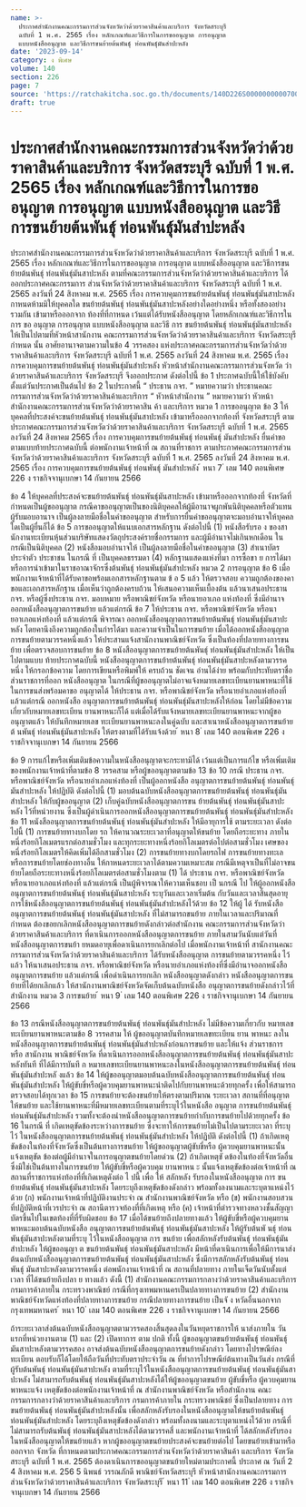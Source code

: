```yaml
---
name: >-
  ประกาศสำนักงานคณะกรรมการส่วนจังหวัดว่าด้วยราคาสินค้าและบริการ จังหวัดสระบุรี
  ฉบับที่ 1 พ.ศ. 2565 เรื่อง หลักเกณฑ์และวิธีการในการขออนุญาต การอนุญาต
  แบบหนังสืออนุญาต และวิธีการขนย้ายต้นพันธุ์ ท่อนพันธ์ุมันสำปะหลัง
date: '2023-09-14'
category: ง พิเศษ
volume: 140
section: 226
page: 7
source: 'https://ratchakitcha.soc.go.th/documents/140D226S0000000000700.pdf'
draft: true
---
```


# ประกาศสำนักงานคณะกรรมการส่วนจังหวัดว่าด้วยราคาสินค้าและบริการ จังหวัดสระบุรี ฉบับที่ 1 พ.ศ. 2565 เรื่อง หลักเกณฑ์และวิธีการในการขออนุญาต การอนุญาต แบบหนังสืออนุญาต และวิธีการขนย้ายต้นพันธุ์ ท่อนพันธ์ุมันสำปะหลัง

ประกาศสำนักงานคณะกรรมการส่วนจังหวัดว่าด้วยราคาสินค้าและบริการ จังหวัดสระบุรี ฉบับที่ 1 พ.ศ. 2565 เรื่อง หลักเกณฑ์และวิธีการในการขออนุญาต การอนุญาต แบบหนังสืออนุญาต และวิธีการขนย้ายต้นพันธุ์ ท่อนพันธุ์มันสาปะหลัง ตามที่คณะกรรมการส่วนจังหวัดว่าด้วยราคาสินค้าและบริการ ได้ออกประกาศคณะกรรมการ ส่วนจังหวัดว่าด้วยราคาสินค้าและบริการ จังหวัดสระบุรี ฉบับที่ 1 พ.ศ. 2565 ลงวันที่ 24 สิงหาคม พ.ศ. 2565 เรื่อง การควบคุมการขนย้ายต้นพันธุ์ ท่อนพันธุ์มันสาปะหลัง กาหนดห้ามมิให้บุคคลใด ขนย้ายต้นพันธุ์ ท่อนพันธุ์มันสาปะหลังอย่างใดอย่างหนึ่ง หรือทั้งสองอย่างรวมกัน เข้ามาหรือออกจาก ท้องที่ที่กาหนด เว้นแต่ได้รับหนังสืออนุญาต โดยหลักเกณฑ์และวิธีการในการ ขอ อนุญาต การอนุญาต แบบหนังสืออนุญาต และวิธี การ ขนย้ายต้นพันธุ์ ท่อนพันธุ์มันสาปะหลัง ให้เป็นไปตามที่หัวหน้าสานักงาน คณะกรรมการส่วนจังหวัดว่าด้วยราคาสินค้าและบริการ จังหวัดสระบุรี กำหนด นั้น อาศัยอานาจตามความในข้อ 4 วรรคสอง แห่งประกาศคณะกรรมการส่วนจังหวัดว่ำด้วย ราคาสินค้าและบริการ จังหวัดสระบุรี ฉบับที่ 1 พ.ศ. 2565 ลงวันที่ 24 สิงหาคม พ.ศ. 2565 เรื่อง การควบคุมการขนย้ายต้นพันธุ์ ท่อนพันธุ์มันสำปะหลัง หัวหน้าสำนักงานคณะกรรมการส่วนจังหวัด ว่าด้วยราคาสินค้าและบริการ จังหวัดสระบุรี จึงออกประกาศ ดังต่อไปนี้ ข้อ 1 ประกาศฉบับนี้ให้ใช้บังคับตั้งแต่วันประกาศเป็นต้นไป ข้อ 2 ในประกาศนี้ “ ประธาน กจร. ” หมายความว่า ประธานคณะกรรมการส่วนจังหวัดว่าด้วยราคาสินค้าและบริการ “ หัวหน้าสำนักงาน ” หมายความว่า หัวหน้าสำนักงานคณะกรรมการส่วนจังหวัดว่าด้วยราคาสิน ค้า และบริการ หมวด 1 การขออนุญาต ข้อ 3 ให้บุคคลที่ประสงค์จะขนย้ายต้นพันธุ์ ท่อนพันธุ์มันสาปะหลัง เข้ามาหรือออกจากท้องที่ จังหวัดสระบุรี ตามประกาศคณะกรรมการส่วนจังหวัดว่าด้วยราคาสินค้าและบริการ จังหวัดสระบุรี ฉบับที่ 1 พ.ศ. 2565 ลงวันที่ 24 สิงหาคม 2565 เรื่อง การควบคุมการขนย้ายต้นพันธุ์ ท่อนพันธุ์ มันสำปะหลัง ยื่นคำขอตามแบบท้ายประกาศฉบับนี้ ต่อพนักงานเจ้าหน้าที่ ณ สถานที่ราชการ ตามประกาศคณะกรรมการส่วนจังหวัดว่าด้วยราคาสินค้าและบริการ จังหวัดสระบุรี ฉบับที่ 1 พ.ศ. 2565 ลงวันที่ 24 สิงหาคม พ.ศ. 2565 เรื่อง การควบคุมการขนย้ายต้นพันธุ์ ท่อนพันธุ์ มันสำปะหลัง ้ หนา 7 ่ เลม 140 ตอนพิเศษ 226 ง ราชกิจจานุเบกษา 14 กันยายน 2566

ข้อ 4 ให้บุคคลที่ประสงค์จะขนย้ายต้นพันธุ์ ท่อนพันธุ์มันสาปะหลัง เข้ามาหรือออกจากท้องที่ จังหวัดที่กำหนดเป็นผู้ขออนุญาต กรณีคาขออนุญาตเป็นของนิติบุคคลให้ผู้มีอานาจผูกพันนิติบุคคลหรือตัวแทนผู้รับมอบอานาจ เป็นผู้ลงลายมือชื่อในคำขออนุญาต สำหรับการยื่นคำขออนุญาตจะมอบอำนาจให้บุคคลใดเป็นผู้ยื่นก็ได้ ข้อ 5 การขออนุญาตให้แนบเอกสารหลักฐาน ดังต่อไปนี้ (1) หนังสือรับรอ ง ของสานักงานทะเบียนหุ้นส่วนบริษัทแสดงวัตถุประสงค์รายชื่อกรรมการ และผู้มีอำนาจไม่เกินหกเดือน ในกรณีเป็นนิติบุคคล (2) หนังสือมอบอำนาจให้ เป็นผู้ลงลายมือชื่อในคำขออนุญาต (3) สำเนาบัตร ประจำตัว ประชาชน ในกรณี ที่ เป็นบุคคลธรรมดา (4) หลักฐานแสดงแห่งที่มา การซื้อขา ย การได้มาหรือการนำเข้ามาในราชอาณาจักรซึ่งต้นพันธุ์ ท่อนพันธุ์มันสำปะหลัง หมวด 2 การอนุญาต ข้อ 6 เมื่อพนักงานเจ้าหน้าที่ได้รับคาขอพร้อมเอกสารหลักฐานตาม ข้ อ 5 แล้ว ให้ตรวจสอบ ความถูกต้องของคาขอและเอกสารหลักฐาน เมื่อเห็นว่าถูกต้องครบถ้วน ให้เสนอความเห็นเบื้องต้น แล้วนาเสนอประธาน กจร. หรือผู้ซึ่งประธาน กจร. มอบหมาย หรือพาณิชย์จังหวัด หรือนายอาเภอ แห่งท้องที่ ซึ่งมีอำนาจออกหนังสืออนุญาตการขนย้าย แล้วแต่กรณี ข้อ 7 ให้ประธาน กจร. หรือพาณิชย์จังหวัด หรือนายอาเภอแห่งท้องที่ แล้วแต่กรณี พิจารณา ออกหนังสืออนุญาตการขนย้ายต้นพันธุ์ ท่อนพันธุ์มันสาปะหลัง โดยคานึงถึงความถูกต้องในกำรได้มา และความจำเป็นในการขนย้าย เมื่อได้ออกหนังสืออนุญาตการขนย้ายตามวรรคหนึ่งแล้ว ให้ประสานแจ้งสานักงานพาณิชย์จังหวัด ซึ่งเป็นท้องที่ปลายทางการขนย้าย เพื่อตรวจสอบการขนย้าย ข้อ 8 หนังสืออนุญาตการขนย้ายต้นพันธุ์ ท่อนพันธุ์มันสำปะหลัง ให้เป็นไปตามแบบ ท้ายประกาศฉบับนี้ หนังสืออนุญาตการขนย้ายต้นพันธุ์ ท่อนพันธุ์มันสาปะหลังตามวรรคหนึ่ง ให้กรอกข้อความ โดยการเขียนหรือพิมพ์ให้ ครบถ้วน ชัดเจน อ่านได้ง่าย พร้อมกับประทับตราชื่อส่วนราชการที่ออก หนังสืออนุญาต ในกรณีที่ผู้ขออนุญาตไม่อาจแจ้งหมายเลขทะเบียนยานพาหนะที่ใช้ในการขนส่งพร้อมคาขอ อนุญาตได้ ให้ประธาน กจร. หรือพาณิชย์จังหวัด หรือนายอำเภอแห่งท้องที่ แล้วแต่กรณี ออกหนังสือ อนุญาตการขนย้ายต้นพันธุ์ ท่อนพันธุ์มันสาปะหลังให้ก่อน โดยไม่มีข้อความเกี่ยวกับหมายเลขทะเบียน ยานพาหนะก็ได้ แต่เมื่อได้รับแจ้งหมายเลขทะเบียนยานพาหนะจากผู้ขออนุญาตแล้ว ให้บันทึกหมายเลข ทะเบียนยานพาหนะลงในคู่ฉบับ และสาเนาหนังสืออนุญาตการขนย้ายต้ นพันธุ์ ท่อนพันธุ์มันสาปะหลัง ให้ตรงตามที่ได้รับแจ้งด้วย ้ หนา 8 ่ เลม 140 ตอนพิเศษ 226 ง ราชกิจจานุเบกษา 14 กันยายน 2566

ข้อ 9 การแก้ไขหรือเพิ่มเติมข้อความในหนังสืออนุญาตจะกระทามิได้ เว้นแต่เป็นการแก้ไข หรือเพิ่มเติมของพนักงานเจ้าหน้าที่ตามข้อ 8 วรรคสาม หรือผู้ขออนุญาตตามข้อ 13 ข้อ 10 กรณี ประธาน กจร. หรือพาณิชย์จังหวัด หรือนายอำเภอแห่งท้องที่ เป็นผู้ออกหนังสือ อนุญาตการขนย้ายต้นพันธุ์ ท่อนพันธุ์มันสำปะหลัง ให้ปฏิบัติ ดังต่อไปนี้ (1) มอบต้นฉบับหนังสืออนุญาตการขนย้ายต้นพันธุ์ ท่อนพันธุ์มันสำปะหลัง ให้กับผู้ขออนุญาต (2) เก็บคู่ฉบับหนังสืออนุญาตการขน ย้ายต้นพันธุ์ ท่อนพันธุ์มันสาปะหลัง ไว้ที่หน่วยงาน ซึ่งเป็นผู้ดำเนินการออกหนังสืออนุญาตการขนย้ายต้นพันธุ์ ท่อนพันธุ์มันสำปะหลัง ข้อ 11 หนังสืออนุญาตการขนย้ายต้นพันธุ์ ท่อนพันธุ์มันสำปะหลัง ให้มีอายุการใช้ ตามระยะเวลา ดังต่อไปนี้ (1) การขนย้ายทางบกโดย รถ ให้คานวณระยะเวลาที่อนุญาตให้ขนย้าย โดยถือระยะทาง ภายในหนึ่งร้อยกิโลเมตรแรกต่อสามชั่วโมง และทุกระยะทางหนึ่งร้อยกิโลเมตรต่อไปต่อสามชั่วโมง เศษของหนึ่งร้อยกิโลเมตรให้คิดเพิ่มได้อีกสามชั่วโมง (2) การขนย้ายทางบกโดยรถไฟ การขนย้ายทางทะเล หรือการขนย้ายโดยช่องทางอื่น ให้กาหนดระยะเวลาได้ตามความเหมาะสม กรณีมีเหตุจาเป็นที่ไม่อาจขนย้ายโดยถือระยะทางหนึ่งร้อยกิโลเมตรต่อสามชั่วโมงตาม (1) ได้ ประธาน กจร. หรือพาณิชย์จังหวัด หรือนายอาเภอแห่งท้องที่ แล้วแต่กรณี เป็นผู้พิจารณาให้ความเห็นชอบ เป็ นกรณี ไป ให้ผู้ออกหนังสืออนุญาตการขนย้ายต้นพันธุ์ ท่อนพันธุ์มันสาปะหลัง ระบุวันและเวลาเริ่มต้น กับวันและเวลาสิ้นสุดอายุการใช้หนังสืออนุญาตการขนย้ายต้นพันธุ์ ท่อนพันธุ์มันสำปะหลังไว้ด้วย ข้อ 12 ให้ผู้ ได้ รับหนังสืออนุญาตการขนย้ายต้นพันธุ์ ท่อนพันธุ์มันสาปะหลัง ที่ไม่สามารถขนย้าย ภายในเวลาและปริมาณที่กำหนด ต้องขอยกเลิกหนังสืออนุญาตการขนย้ายดังกล่าวต่อสำนักงาน คณะกรรมการส่วนจังหวัดว่าด้วยราคาสินค้าและบริการ ที่ดาเนินการออกหนังสืออนุญาตการขนย้าย ภายในสามวันนับแต่วันที่หนังสืออนุญาตการขนย้า ยหมดอายุเพื่อดาเนินการยกเลิกต่อไป เมื่อพนักงานเจ้าหน้าที่ สานักงานคณะกรรมการส่วนจังหวัดว่าด้วยราคาสินค้าและบริการ ได้รับหนังสืออนุญาต การขนย้ายตามวรรคหนึ่ง ไว้ แล้ว ให้นาเสนอประธาน กจร. หรือพาณิชย์จังหวัด หรือนายอำเภอแห่งท้องที่ซึ่งมีอำนาจออกหนังสืออนุญาตการขนย้าย แล้วแต่กรณี เพื่อดำเนินการยกเลิก หนังสืออนุญาตดังกล่าว หนังสืออนุญาตการขนย้ายที่ได้ยกเลิกแล้ว ให้สานักงานพาณิชย์จังหวัดจัดเก็บต้นฉบับหนังสือ อนุญาตการขนย้ายดังกล่าวไว้ที่สำนักงาน หมวด 3 การขนย้าย ้ หนา 9 ่ เลม 140 ตอนพิเศษ 226 ง ราชกิจจานุเบกษา 14 กันยายน 2566

ข้อ 13 กรณีหนังสืออนุญาตการขนย้ายต้นพันธุ์ ท่อนพันธุ์มันสำปะหลัง ไม่มีข้อความเกี่ยวกับ หมายเลขทะเบียนยานพาหนะตามข้อ 8 วรรคสาม ให้ ผู้ขออนุญาตบันทึกหมายเลขทะเบียน ยาน พาหนะ ลงในหนังสืออนุญาตการขนย้ายต้นพันธุ์ ท่อนพันธุ์มันสำปะหลังก่อนการขนย้าย และให้แจ้ง ส่วนราชการ หรือ สานักงาน พาณิชย์จังหวัด ที่ดาเนินการออกหนังสืออนุญาตการขนย้ายต้นพันธุ์ ท่อนพันธุ์มันสาปะหลังทันที ที่ได้มีการบันทึ ก หมายเลขทะเบียนยานพาหนะลงในหนังสืออนุญาตการขนย้ายต้นพันธุ์ ท่อนพันธุ์มันสำปะหลั งแล้ว ข้อ 14 ให้ผู้ขออนุญาตมอบต้นฉบับหนังสืออนุญาตการขนย้ายต้นพันธุ์ ท่อนพันธุ์มันสำปะหลัง ให้ผู้ขับขี่หรือผู้ควบคุมยานพาหนะนำติดไปกับยานพาหนะด้วยทุกครั้ง เพื่อให้สามารถตรวจสอบได้ทุกเวลา ข้อ 15 การขนย้ายจะต้องขนย้ายให้ตรงตามปริมาณ ระยะเวลา สถานที่ที่อนุญาตให้ขนย้าย และใช้ยานพาหนะที่มีหมายเลขทะเบียนตามที่ระบุไว้ในหนังสือ อนุญาต การขนย้ายต้นพันธุ์ ท่อนพันธุ์มันสำปะหลัง รวมทั้งจะต้องนำหนังสืออนุญาตการขนย้ายกำกับการขนย้ายไปด้วยทุกครั้ง ข้อ 16 ในกรณี ที่ เกิดเหตุขัดข้องระหว่างการขนย้าย ซึ่งจะทาให้การขนย้ายไม่เป็นไปตามระยะเวลา ที่ระบุไว้ ในหนังสืออนุญาตการขนย้ายต้นพันธุ์ ท่อนพันธุ์มันสำปะหลัง ให้ปฏิบัติ ดังต่อไปนี้ (1) ถ้าเกิดเหตุขัดข้องในท้องที่จังหวัดซึ่งเป็นต้นทางการขนย้าย ให้ผู้ขออนุญาตผู้ขับขี่หรือ ผู้ควบคุมยานพาหนะนั้นแจ้งเหตุขัด ข้องต่อผู้มีอำนาจในการอนุญาตขนย้ายโดยด่วน (2) ถ้าเกิดเหตุขั ดข้องในท้องที่จังหวัดอื่นซึ่งมิใช่เป็นต้นทางในการขนย้าย ให้ผู้ขับขี่หรือผู้ควบคุม ยานพาหน ะ นั้นแจ้งเหตุขัดข้องต่อเจ้าหน้าที่ ณ สถานที่ราชการแห่งท้องที่ที่เกิดเหตุดังต่อ ไ ปนี้ เพื่อ ให้ สลักหลัง รับรองในหนังสืออนุญาต การ ขนย้ายต้นพันธุ์ ท่อนพันธุ์มันสาปะหลัง โดยระบุถึงเหตุขัดข้องดังกล่าว พร้อมทั้งลงนามและระบุตาแหน่งไว้ด้วย (ก) พนักงานเจ้าหน้าที่ปฏิบัติงานประจำ ณ สำนักงานพาณิชย์จังหวัด หรือ (ข) พนักงานสอบสวนที่ปฏิบัติหน้าที่เวรประจำ ณ สถานีตารวจท้องที่ที่เกิดเหตุ หรือ (ค) เจ้าหน้าที่ตำรวจทางหลวงชั้นสัญญาบัตรขึ้นไปในเขตท้องที่ที่รับผิดชอบ ข้อ 17 เมื่อได้ขนย้ายถึงปลายทางแล้ว ให้ผู้ขับขี่หรือผู้ควบคุมยานพาหนะมอบต้นฉบับหนังสือ อนุญาตการขนย้ายต้นพันธุ์ ท่อนพันธุ์มันสาปะหลัง ให้ผู้รับต้นพั นธุ์ ท่อนพันธุ์มันสาปะหลังตามที่ระบุ ไว้ในหนังสืออนุญาต การ ขนย้าย เพื่อสลักหลังรับต้นพันธุ์ ท่อนพันธุ์มันสำปะหลัง ให้ผู้ขออนุญา ต ขนย้ายต้นพันธุ์ ท่อนพันธุ์มันสาปะหลัง มีหน้าที่ดาเนินการเพื่อให้มีการนาส่ง ต้นฉบับหนังสืออนุญาตการขนย้ายต้นพันธุ์ ท่อนพันธุ์มันสาปะหลัง ซึ่งมีการสลักหลังรับต้นพันธุ์ ท่อนพันธุ์ มันสาปะหลังตามวรรคหนึ่ง ต่อพนักงานเจ้าหน้าที่ ณ สถานที่ปลายทาง ภายในเจ็ดวันนับตั้งแต่เวลา ที่ได้ขนย้ายถึงปลา ย ทางแล้ว ดังนี้ (1) สำนักงานคณะกรรมการกลางว่าด้วยราคาสินค้าและบริการ กรมการค้าภายใน กระทรวงพาณิชย์ กรณีที่กรุงเทพมหานครเป็นปลายทางการขนย้าย (2) สำนักงานพาณิชย์จังหวัดแห่งท้องที่ปลายทางการขนย้าย กรณีปลายทางการขนย้าย เป็นจั ง หวัดอื่นนอกจากกรุงเทพมหานคร ้ หนา 10 ่ เลม 140 ตอนพิเศษ 226 ง ราชกิจจานุเบกษา 14 กันยายน 2566

ถ้าระยะเวลาส่งต้นฉบับหนังสืออนุญาตตามวรรคสองสิ้นสุดลงในวันหยุดราชการให้ นาส่งภายใน วันแรกที่หน่วยงานตาม (1) และ (2) เปิดทาการ ตาม ปกติ ทั้งนี้ ผู้ขออนุญาตขนย้ายต้นพันธุ์ ท่อนพันธุ์ มันสาปะหลังตามวรรคสอง อาจส่งต้นฉบับหนังสืออนุญาตการขนย้ายดังกล่าว โดยทางไปรษณีย์ลงทะเบียน ตอบรับก็ได้โดยให้ถือวันที่ประทับตราประจำวัน ณ ที่ทำการไปรษณีย์ต้นทางเป็นวันส่ง กรณีที่ผู้รับต้นพันธุ์ ท่อนพันธุ์มันสาปะหลัง ตามที่ระบุไว้ในหนังสืออนุญาตการขนย้ายต้นพันธุ์ ท่อนพันธุ์มันสาปะหลัง ไม่สามารถรับต้นพันธุ์ ท่อนพันธุ์มันสาปะหลังได้ให้ผู้ขออนุญาตขนย้าย ผู้ขับขี่หรือ ผู้ควบคุมยานพาหนะแจ้ง เหตุขัดข้องต่อพนักงานเจ้าหน้าที่ ณ สำนักงานพาณิชย์จังหวัด หรือสำนักงาน คณะกรรมการกลางว่าด้วยราคาสินค้าและบริการ กรมการค้าภายใน กระทรวงพาณิชย์ ซึ่งเป็นปลายทาง การขนย้ายต้นพันธุ์ ท่อนพันธุ์มันสำปะหลังนั้น เพื่อสลักหลังรับรองในหนังสืออนุญาตให้ขนย้ายต้นพันธุ์ ท่อนพันธุ์มันสำปะหลัง โดยระบุถึงเหตุขัดข้องดังกล่าว พร้อมทั้งลงนามและระบุตาแหน่งไว้ด้วย กรณีที่ไม่สามารถรับต้นพันธุ์ ท่อนพันธุ์มันสาปะหลังได้ตามวรรคสี่ และพนักงานเจ้าหน้าที่ ได้สลักหลังรับรองในหนังสืออนุญาตให้ขนย้ายแล้ว หากผู้ขออนุญาตขนย้ายประสงค์จะขนย้ายต่อไป โดยขนย้ายเข้ามาหรือออกจาก จังหวัด ที่กาหนดตามประกาศคณะกรรมการส่วนจังหวัดว่าด้วยราคาสินค้า และบริการ จังหวัดสระบุรี ฉบับที่ 1 พ.ศ. 2565 ต้องดาเนินการขออนุญาตขนย้ายใหม่ตามประกาศนี้ ประกาศ ณ วันที่ 2 4 สิงหาคม พ.ศ. 256 5 นิพนธ์ วรรณภักดี พาณิชย์จังหวัดสระบุรี หัวหน้าสานักงานคณะกรรมการส่วนจังหวัดว่าด้วยราคาสินค้าและบริการ จังหวัดสระบุรี ้ หนา 11 ่ เลม 140 ตอนพิเศษ 226 ง ราชกิจจานุเบกษา 14 กันยายน 2566





